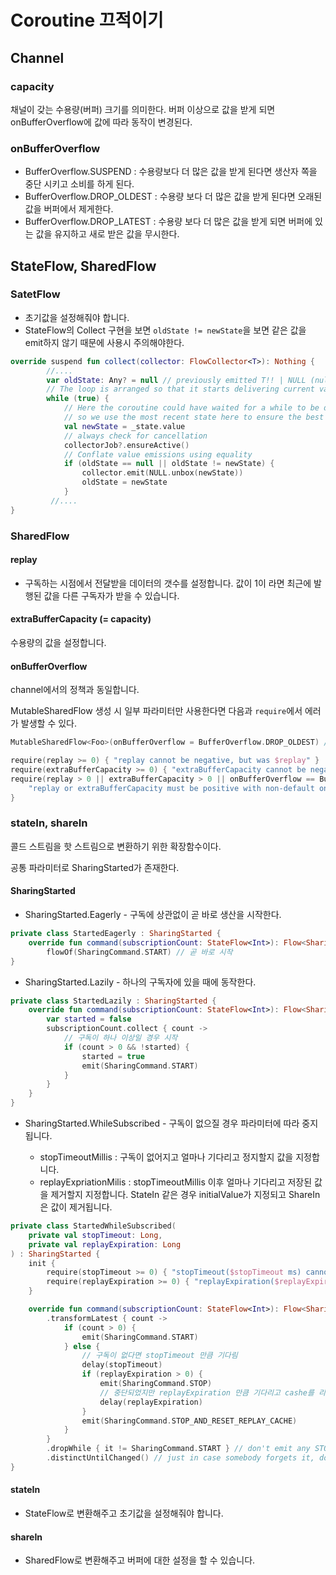 # Coroutine 끄적이기

## Channel

### capacity
채널이 갖는 수용량(버퍼) 크기를 의미한다. 버퍼 이상으로 값을 받게 되면 onBufferOverflow에 값에 따라 동작이 변경된다.

### onBufferOverflow

- BufferOverflow.SUSPEND : 수용량보다 더 많은 값을 받게 된다면 생산자 쪽을 중단 시키고 소비를 하게 된다.
- BufferOverflow.DROP_OLDEST : 수용량 보다 더 많은 값을 받게 된다면 오래된 값을 버퍼에서 제게한다.
- BufferOverflow.DROP_LATEST : 수용량 보다 더 많은 값을 받게 되면 버퍼에 있는 값을 유지하고 새로 받은 값을 무시한다.

## StateFlow, SharedFlow

### SatetFlow

- 초기값을 설정해줘야 합니다.
- StateFlow의 Collect 구현을 보면 `oldState != newState`을 보면 같은 값을 emit하지 않기 때문에 사용시 주의해야한다.

```kotlin
override suspend fun collect(collector: FlowCollector<T>): Nothing {
        //....
        var oldState: Any? = null // previously emitted T!! | NULL (null -- nothing emitted yet)
        // The loop is arranged so that it starts delivering current value without waiting first
        while (true) {
            // Here the coroutine could have waited for a while to be dispatched,
            // so we use the most recent state here to ensure the best possible conflation of stale values
            val newState = _state.value
            // always check for cancellation
            collectorJob?.ensureActive()
            // Conflate value emissions using equality
            if (oldState == null || oldState != newState) {
                collector.emit(NULL.unbox(newState))
                oldState = newState
            }
         //....
}
```

### SharedFlow

#### replay

- 구독하는 시점에서 전달받을 데이터의 갯수를 설정합니다. 값이 1이 라면 최근에 발행된 값을 다른 구독자가 받을 수 있습니다.

#### extraBufferCapacity (= capacity)

수용량의 값을 설정합니다.

#### onBufferOverflow

channel에서의 정책과 동일합니다.

MutableSharedFlow 생성 시 일부 파라미터만 사용한다면 다음과  `require`에서 에러가 발생할 수 있다.

```kotlin
MutableSharedFlow<Foo>(onBufferOverflow = BufferOverflow.DROP_OLDEST) // error!!

require(replay >= 0) { "replay cannot be negative, but was $replay" }
require(extraBufferCapacity >= 0) { "extraBufferCapacity cannot be negative, but was $extraBufferCapacity" }
require(replay > 0 || extraBufferCapacity > 0 || onBufferOverflow == BufferOverflow.SUSPEND) {
    "replay or extraBufferCapacity must be positive with non-default onBufferOverflow strategy $onBufferOverflow"
}
```

### stateIn, shareIn

콜드 스트림을 핫 스트림으로 변환하기 위한 확장함수이다.

공통 파라미터로 SharingStarted가 존재한다.

#### SharingStarted


- SharingStarted.Eagerly - 구독에 상관없이 곧 바로 생산을 시작한다.

```kotlin
private class StartedEagerly : SharingStarted {
    override fun command(subscriptionCount: StateFlow<Int>): Flow<SharingCommand> =
        flowOf(SharingCommand.START) // 곧 바로 시작
}
```


- SharingStarted.Lazily - 하나의 구독자에 있을 때에 동작한다.

```kotlin
private class StartedLazily : SharingStarted {
    override fun command(subscriptionCount: StateFlow<Int>): Flow<SharingCommand> = flow {
        var started = false
        subscriptionCount.collect { count ->
            // 구독이 하나 이상일 경우 시작
            if (count > 0 && !started) {
                started = true
                emit(SharingCommand.START)
            }
        }
    }
}
```


- SharingStarted.WhileSubscribed - 구독이 없으질 경우 파라미터에 따라 중지됩니다.

  - stopTimeoutMillis : 구독이 없어지고 얼마나 기다리고 정지할지 값을 지정합니다.
  - replayExpriationMilis : stopTimeoutMillis 이후 얼마나 기다리고 저장된 값을 제거할지 지정합니다. StateIn 같은 경우 initialValue가 지정되고 ShareIn은 값이 제거됩니다.

```kotlin
private class StartedWhileSubscribed(
    private val stopTimeout: Long,
    private val replayExpiration: Long
) : SharingStarted {
    init {
        require(stopTimeout >= 0) { "stopTimeout($stopTimeout ms) cannot be negative" }
        require(replayExpiration >= 0) { "replayExpiration($replayExpiration ms) cannot be negative" }
    }

    override fun command(subscriptionCount: StateFlow<Int>): Flow<SharingCommand> = subscriptionCount
        .transformLatest { count ->
            if (count > 0) {
                emit(SharingCommand.START)
            } else {
                // 구독이 없다면 stopTimeout 만큼 기다림
                delay(stopTimeout)
                if (replayExpiration > 0) {
                    emit(SharingCommand.STOP)
                    // 중단되었지만 replayExpiration 만큼 기다리고 cashe를 리셋함
                    delay(replayExpiration)
                }
                emit(SharingCommand.STOP_AND_RESET_REPLAY_CACHE)
            }
        }
        .dropWhile { it != SharingCommand.START } // don't emit any STOP/RESET_BUFFER to start with, only START
        .distinctUntilChanged() // just in case somebody forgets it, don't leak our multiple sending of START
}
```



#### stateIn

- StateFlow로 변환해주고 초기값을 설정해줘야 합니다.

#### shareIn

- SharedFlow로 변환해주고 버퍼에 대한 설정을 할 수 있습니다.

